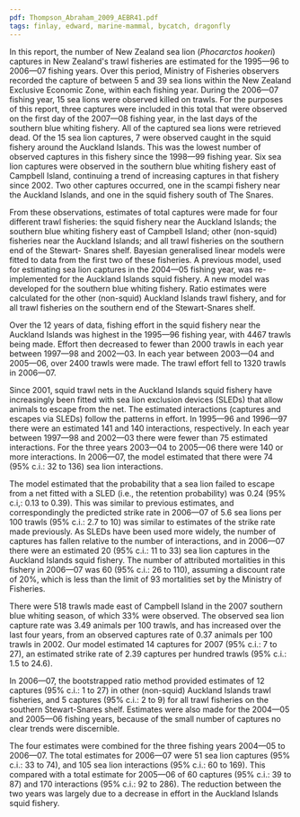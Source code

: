 ```yaml
---
pdf: Thompson_Abraham_2009_AEBR41.pdf
tags: finlay, edward, marine-mammal, bycatch, dragonfly
---
```

In this report, the number of New Zealand sea lion (*Phocarctos hookeri*) captures in New Zealand's trawl fisheries are estimated for the 1995—96 to 2006—07 fishing years. Over this period, Ministry of Fisheries observers recorded the capture of between 5 and 39 sea lions within the New Zealand Exclusive Economic Zone, within each fishing year. During the 2006—07 fishing year, 15 sea lions were observed killed on trawls. For the purposes of this report, three captures were included in this total that were observed on the first day of the 2007—08 fishing year, in the last days of the southern blue whiting fishery. All of the captured sea lions were retrieved dead. Of the 15 sea lion captures, 7 were observed caught in the squid fishery around the Auckland Islands. This was the lowest number of observed captures in this fishery since the 1998—99 fishing year. Six sea lion captures were observed in the southern blue whiting fishery east of Campbell Island, continuing a trend of increasing captures in that fishery since 2002. Two other captures occurred, one in the scampi fishery near the Auckland Islands, and one in the squid fishery south of The Snares.

From these observations, estimates of total captures were made for four different trawl fisheries: the squid fishery near the Auckland Islands; the southern blue whiting fishery east of Campbell Island; other (non-squid) fisheries near the Auckland Islands; and all trawl fisheries on the southern end of the Stewart- Snares shelf. Bayesian generalised linear models were fitted to data from the first two of these fisheries. A previous model, used for estimating sea lion captures in the 2004—05 fishing year, was re-implemented for the Auckland Islands squid fishery. A new model was developed for the southern blue whiting fishery. Ratio estimates were calculated for the other (non-squid) Auckland Islands trawl fishery, and for all trawl fisheries on the southern end of the Stewart-Snares shelf.

Over the 12 years of data, fishing effort in the squid fishery near the Auckland Islands was highest in the 1995—96 fishing year, with 4467 trawls being made. Effort then decreased to fewer than 2000 trawls in each year between 1997—98 and 2002—03. In each year between 2003—04 and 2005—06, over 2400 trawls were made. The trawl effort fell to 1320 trawls in 2006—07.

Since 2001, squid trawl nets in the Auckland Islands squid fishery have increasingly been fitted with sea lion exclusion devices (SLEDs) that allow animals to escape from the net. The estimated interactions (captures and escapes via SLEDs) follow the patterns in effort. In 1995—96 and 1996—97 there were an estimated 141 and 140 interactions, respectively. In each year between 1997—98 and 2002—03 there were fewer than 75 estimated interactions. For the three years 2003—04 to 2005—06 there were 140 or more interactions. In 2006—07, the model estimated that there were 74 (95% c.i.: 32 to 136) sea lion interactions.

The model estimated that the probability that a sea lion failed to escape from a net fitted with a SLED (i.e., the retention probability) was 0.24 (95% c.i,: 0.13 to 0.39). This was similar to previous estimates, and correspondingly the predicted strike rate in 2006—07 of 5.6 sea lions per 100 trawls (95% c.i.: 2.7 to 10) was similar to estimates of the strike rate made previously. As SLEDs have been used more widely, the number of captures has fallen relative to the number of interactions, and in 2006—07 there were an estimated 20 (95% c.i.: 11 to 33) sea lion captures in the Auckland Islands squid fishery. The number of attributed mortalities in this fishery in 2006—07 was 60 (95% c.i.: 26 to 110), assuming a discount rate of 20%, which is less than the limit of 93 mortalities set by the Ministry of Fisheries.

There were 518 trawls made east of Campbell Island in the 2007 southern blue whiting season, of which 33% were observed. The observed sea lion capture rate was 3.49 animals per 100 trawls, and has increased over the last four years, from an observed captures rate of 0.37 animals per 100 trawls in 2002. Our model estimated 14 captures for 2007 (95% c.i.: 7 to 27), an estimated strike rate of 2.39 captures per hundred trawls (95% c.i.: 1.5 to 24.6).

In 2006—07, the bootstrapped ratio method provided estimates of 12 captures (95% c.i.: 1 to 27) in other (non-squid) Auckland Islands trawl fisheries, and 5 captures (95% c.i.: 2 to 9) for all trawl fisheries on the southern Stewart-Snares shelf. Estimates were also made for the 2004—05 and 2005—06 fishing years, because of the small number of captures no clear trends were discernible.

The four estimates were combined for the three fishing years 2004—05 to 2006—07. The total estimates for 2006—07 were 51 sea lion captures (95% c.i.: 33 to 74), and 105 sea lion interactions (95% c.i.: 60 to 169). This compared with a total estimate for 2005—06 of 60 captures (95% c.i.: 39 to 87) and 170 interactions (95% c.i.: 92 to 286). The reduction between the two years was largely due to a decrease in effort in the Auckland Islands squid fishery.
